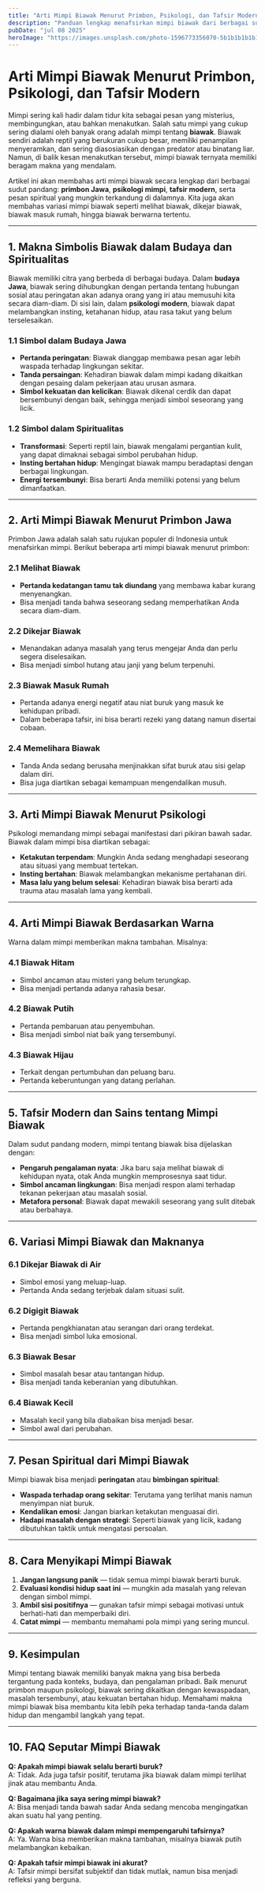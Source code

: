```yaml
---
title: "Arti Mimpi Biawak Menurut Primbon, Psikologi, dan Tafsir Modern"
description: "Panduan lengkap menafsirkan mimpi biawak dari berbagai sudut pandang, mulai dari primbon Jawa, psikologi mimpi, hingga simbolisme modern."
pubDate: "jul 08 2025"
heroImage: "https://images.unsplash.com/photo-1596773356070-5b1b1b1b1b1b?ixlib=rb-4.0.3&auto=format&fit=crop&w=1350&q=80"
---
```


# Arti Mimpi Biawak Menurut Primbon, Psikologi, dan Tafsir Modern

Mimpi sering kali hadir dalam tidur kita sebagai pesan yang misterius, membingungkan, atau bahkan menakutkan. Salah satu mimpi yang cukup sering dialami oleh banyak orang adalah mimpi tentang **biawak**. Biawak sendiri adalah reptil yang berukuran cukup besar, memiliki penampilan menyeramkan, dan sering diasosiasikan dengan predator atau binatang liar. Namun, di balik kesan menakutkan tersebut, mimpi biawak ternyata memiliki beragam makna yang mendalam.

Artikel ini akan membahas arti mimpi biawak secara lengkap dari berbagai sudut pandang: **primbon Jawa**, **psikologi mimpi**, **tafsir modern**, serta pesan spiritual yang mungkin terkandung di dalamnya. Kita juga akan membahas variasi mimpi biawak seperti melihat biawak, dikejar biawak, biawak masuk rumah, hingga biawak berwarna tertentu.

---

## 1. Makna Simbolis Biawak dalam Budaya dan Spiritualitas

Biawak memiliki citra yang berbeda di berbagai budaya. Dalam **budaya Jawa**, biawak sering dihubungkan dengan pertanda tentang hubungan sosial atau peringatan akan adanya orang yang iri atau memusuhi kita secara diam-diam. Di sisi lain, dalam **psikologi modern**, biawak dapat melambangkan insting, ketahanan hidup, atau rasa takut yang belum terselesaikan.

### 1.1 Simbol dalam Budaya Jawa

- **Pertanda peringatan**: Biawak dianggap membawa pesan agar lebih waspada terhadap lingkungan sekitar.  
- **Tanda persaingan**: Kehadiran biawak dalam mimpi kadang dikaitkan dengan pesaing dalam pekerjaan atau urusan asmara.  
- **Simbol kekuatan dan kelicikan**: Biawak dikenal cerdik dan dapat bersembunyi dengan baik, sehingga menjadi simbol seseorang yang licik.  

### 1.2 Simbol dalam Spiritualitas

- **Transformasi**: Seperti reptil lain, biawak mengalami pergantian kulit, yang dapat dimaknai sebagai simbol perubahan hidup.  
- **Insting bertahan hidup**: Mengingat biawak mampu beradaptasi dengan berbagai lingkungan.  
- **Energi tersembunyi**: Bisa berarti Anda memiliki potensi yang belum dimanfaatkan.  

---

## 2. Arti Mimpi Biawak Menurut Primbon Jawa

Primbon Jawa adalah salah satu rujukan populer di Indonesia untuk menafsirkan mimpi. Berikut beberapa arti mimpi biawak menurut primbon:

### 2.1 Melihat Biawak

- **Pertanda kedatangan tamu tak diundang** yang membawa kabar kurang menyenangkan.  
- Bisa menjadi tanda bahwa seseorang sedang memperhatikan Anda secara diam-diam.  

### 2.2 Dikejar Biawak

- Menandakan adanya masalah yang terus mengejar Anda dan perlu segera diselesaikan.  
- Bisa menjadi simbol hutang atau janji yang belum terpenuhi.  

### 2.3 Biawak Masuk Rumah

- Pertanda adanya energi negatif atau niat buruk yang masuk ke kehidupan pribadi.  
- Dalam beberapa tafsir, ini bisa berarti rezeki yang datang namun disertai cobaan.  

### 2.4 Memelihara Biawak

- Tanda Anda sedang berusaha menjinakkan sifat buruk atau sisi gelap dalam diri.  
- Bisa juga diartikan sebagai kemampuan mengendalikan musuh.  

---

## 3. Arti Mimpi Biawak Menurut Psikologi

Psikologi memandang mimpi sebagai manifestasi dari pikiran bawah sadar. Biawak dalam mimpi bisa diartikan sebagai:

- **Ketakutan terpendam**: Mungkin Anda sedang menghadapi seseorang atau situasi yang membuat tertekan.  
- **Insting bertahan**: Biawak melambangkan mekanisme pertahanan diri.  
- **Masa lalu yang belum selesai**: Kehadiran biawak bisa berarti ada trauma atau masalah lama yang kembali.  

---

## 4. Arti Mimpi Biawak Berdasarkan Warna

Warna dalam mimpi memberikan makna tambahan. Misalnya:

### 4.1 Biawak Hitam

- Simbol ancaman atau misteri yang belum terungkap.  
- Bisa menjadi pertanda adanya rahasia besar.  

### 4.2 Biawak Putih

- Pertanda pembaruan atau penyembuhan.  
- Bisa menjadi simbol niat baik yang tersembunyi.  

### 4.3 Biawak Hijau

- Terkait dengan pertumbuhan dan peluang baru.  
- Pertanda keberuntungan yang datang perlahan.  

---

## 5. Tafsir Modern dan Sains tentang Mimpi Biawak

Dalam sudut pandang modern, mimpi tentang biawak bisa dijelaskan dengan:

- **Pengaruh pengalaman nyata**: Jika baru saja melihat biawak di kehidupan nyata, otak Anda mungkin memprosesnya saat tidur.  
- **Simbol ancaman lingkungan**: Bisa menjadi respon alami terhadap tekanan pekerjaan atau masalah sosial.  
- **Metafora personal**: Biawak dapat mewakili seseorang yang sulit ditebak atau berbahaya.  

---

## 6. Variasi Mimpi Biawak dan Maknanya

### 6.1 Dikejar Biawak di Air

- Simbol emosi yang meluap-luap.  
- Pertanda Anda sedang terjebak dalam situasi sulit.  

### 6.2 Digigit Biawak

- Pertanda pengkhianatan atau serangan dari orang terdekat.  
- Bisa menjadi simbol luka emosional.  

### 6.3 Biawak Besar

- Simbol masalah besar atau tantangan hidup.  
- Bisa menjadi tanda keberanian yang dibutuhkan.  

### 6.4 Biawak Kecil

- Masalah kecil yang bila diabaikan bisa menjadi besar.  
- Simbol awal dari perubahan.  

---

## 7. Pesan Spiritual dari Mimpi Biawak

Mimpi biawak bisa menjadi **peringatan** atau **bimbingan spiritual**:

- **Waspada terhadap orang sekitar**: Terutama yang terlihat manis namun menyimpan niat buruk.  
- **Kendalikan emosi**: Jangan biarkan ketakutan menguasai diri.  
- **Hadapi masalah dengan strategi**: Seperti biawak yang licik, kadang dibutuhkan taktik untuk mengatasi persoalan.  

---

## 8. Cara Menyikapi Mimpi Biawak

1. **Jangan langsung panik** — tidak semua mimpi biawak berarti buruk.  
2. **Evaluasi kondisi hidup saat ini** — mungkin ada masalah yang relevan dengan simbol mimpi.  
3. **Ambil sisi positifnya** — gunakan tafsir mimpi sebagai motivasi untuk berhati-hati dan memperbaiki diri.  
4. **Catat mimpi** — membantu memahami pola mimpi yang sering muncul.  

---

## 9. Kesimpulan

Mimpi tentang biawak memiliki banyak makna yang bisa berbeda tergantung pada konteks, budaya, dan pengalaman pribadi. Baik menurut primbon maupun psikologi, biawak sering dikaitkan dengan kewaspadaan, masalah tersembunyi, atau kekuatan bertahan hidup. Memahami makna mimpi biawak bisa membantu kita lebih peka terhadap tanda-tanda dalam hidup dan mengambil langkah yang tepat.

---

## 10. FAQ Seputar Mimpi Biawak

**Q: Apakah mimpi biawak selalu berarti buruk?**  
A: Tidak. Ada juga tafsir positif, terutama jika biawak dalam mimpi terlihat jinak atau membantu Anda.  

**Q: Bagaimana jika saya sering mimpi biawak?**  
A: Bisa menjadi tanda bawah sadar Anda sedang mencoba mengingatkan akan suatu hal yang penting.  

**Q: Apakah warna biawak dalam mimpi mempengaruhi tafsirnya?**  
A: Ya. Warna bisa memberikan makna tambahan, misalnya biawak putih melambangkan kebaikan.  

**Q: Apakah tafsir mimpi biawak ini akurat?**  
A: Tafsir mimpi bersifat subjektif dan tidak mutlak, namun bisa menjadi refleksi yang berguna.  
